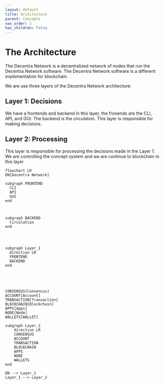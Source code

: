 ```yaml
---
layout: default
title: Architecture
parent: Concepts
nav_order: 2
has_children: False
---
```


# The Architecture

The Decentra Network is a decentralized network of nodes that run the Decentra Network software. The Decentra Network software is a different implementation for blockchain.

We are use three layers of the Decentra Network architecture:

## Layer 1: Decisions

We have a frontends and backend in this layer, the fronends are the CLI, API, and GUI. The backend is the circulation. This layer is responsible for making decisions.

## Layer 2: Processing

This layer is responsible for processing the decisions made in the Layer 1. We are controlling the concept system and we are continue to blockchain in this layer.

```mermaid
flowchart LR
DN[Decentra Network]

subgraph FRONTEND
  CLI
  API
  GUI
end



subgraph BACKEND
  Circulation
end




subgraph Layer_1
  direction LR
  FRONTEND
  BACKEND
end





CONSENSUS[Consensus]
ACCOUNT[Account]
TRANSACTION[Transaction]
BLOCKCHAIN[Blockchain]
APPS[Apps]
NODE[Node]
WALLETS[WALLET]

subgraph Layer_2
    direction LR
    CONSENSUS
    ACCOUNT
    TRANSACTION
    BLOCKCHAIN
    APPS
    NODE
    WALLETS
end

DN --> Layer_1
Layer_1 --> Layer_2





```
